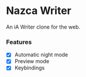 # Nazca Writer
An iA Writer clone for the web. 


### Features
- [x] Automatic night mode
- [x] Preview mode
- [x] Keybindings
